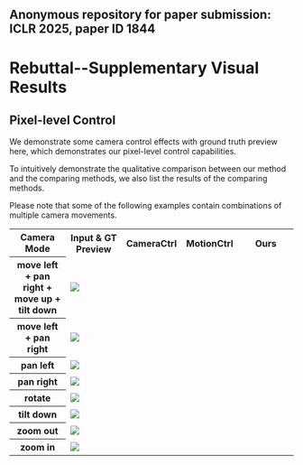 ## Anonymous repository for paper submission: ICLR 2025, paper ID 1844

# Rebuttal--Supplementary Visual Results

## Pixel-level Control

We demonstrate some camera control effects with ground truth preview here, which demonstrates our pixel-level control capabilities.

To intuitively demonstrate the qualitative comparison between our method and the comparing methods, we also list the results of the comparing methods.

Please note that some of the following examples contain combinations of multiple camera movements.

<table>
  <tr>
    <th width=20% style="text-align:center">Camera Mode</th>
    <th width=20% style="text-align:center">Input & GT Preview</th>
    <th width=20% style="text-align:center">CameraCtrl</th>
    <th width=20% style="text-align:center">MotionCtrl</th>
    <th width=20% style="text-align:center">Ours</th>
  </tr>
  <tr>
    <th width=20% style="text-align:center">move left + pan right + move up + tilt down</th>
    <td colspan="4" ><img src="gif/pixel/20241002002519.gif"></td>
  </tr>
  <tr>
    <th width=20% style="text-align:center">move left + pan right</th>
    <td colspan="4" ><img src="gif/pixel/20240906132533.gif"></td>
  </tr>
  <tr>
    <th width=20% style="text-align:center">pan left</th>
    <td colspan="4" ><img src="gif/pixel/004-3.gif"></td>
  </tr>
  <tr>
    <th width=20% style="text-align:center">pan right</th>
    <td colspan="4" ><img src="gif/pixel/006-2.gif"></td>
  </tr>
  <tr>
    <th width=20% style="text-align:center">rotate</th>
    <td colspan="4" ><img src="gif/pixel/007-3.gif"></td>
  </tr>
  <tr>
    <th width=20% style="text-align:center">tilt down</th>
    <td colspan="4" ><img src="gif/pixel/011-0.gif"></td>
  </tr>
  <tr>
    <th width=20% style="text-align:center">zoom out</th>
    <td colspan="4" ><img src="gif/pixel/20241001223430.gif"></td>
  </tr>
  <tr>
    <th width=20% style="text-align:center">zoom in</th>
    <td colspan="4" ><img src="gif/pixel/20241002000913.gif"></td>
  </tr>
</table>





